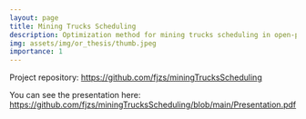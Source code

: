 ```yaml
---
layout: page
title: Mining Trucks Scheduling
description: Optimization method for mining trucks scheduling in open-pit mines
img: assets/img/or_thesis/thumb.jpeg
importance: 1
---
```


Project repository: <https://github.com/fjzs/miningTrucksScheduling>

You can see the presentation here: <https://github.com/fjzs/miningTrucksScheduling/blob/main/Presentation.pdf>

